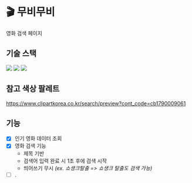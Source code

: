 # 🎬 무비무비

영화 검색 페이지

## 기술 스택

<div>
  <img src="https://img.shields.io/badge/html5-E34F26?style=for-the-badge&logo=html5&logoColor=white"> 
  <img src="https://img.shields.io/badge/css-1572B6?style=for-the-badge&logo=css3&logoColor=white"> 
  <img src="https://img.shields.io/badge/javascript-F7DF1E?style=for-the-badge&logo=javascript&logoColor=black">
</div>

## 참고 색상 팔레트

https://www.clipartkorea.co.kr/search/preview?cont_code=cb1790009061

## 기능

- [x] 인기 영화 데이터 조회
- [x] 영화 검색 기능
  - 제목 기반
  - 검색어 입력 완료 시 1초 후에 검색 시작
  - 띄어쓰기 무시 _(ex. 쇼생크탈출 => 쇼생크 탈출도 검색 가능)_
- [ ] .
